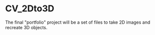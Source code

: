 # CV_2Dto3D
The final "portfolio" project will be a set of files to take 2D images and recreate 3D objects.